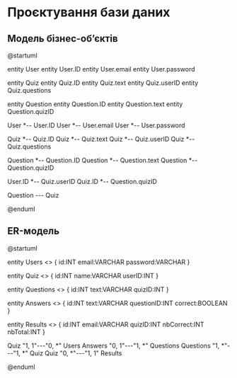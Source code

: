 # Проєктування бази даних

## Модель бізнес-обʼєктів

@startuml

entity User
entity User.ID
entity User.email
entity User.password

entity Quiz
entity Quiz.ID
entity Quiz.text
entity Quiz.userID
entity Quiz.questions

entity Question
entity Question.ID
entity Question.text
entity Question.quizID

User *-- User.ID
User *-- User.email
User *-- User.password

Quiz *-- Quiz.ID
Quiz *-- Quiz.text
Quiz *-- Quiz.userID
Quiz *-- Quiz.questions

Question *-- Question.ID
Question *-- Question.text
Question *-- Question.quizID

User.ID *-- Quiz.userID
Quiz.ID *-- Question.quizID

Question --- Quiz

@enduml

## ER-модель

@startuml

entity Users <<ENTITY>> {
	id:INT
	email:VARCHAR
	password:VARCHAR
}

entity Quiz <<ENTITY>> {
	id:INT
	name:VARCHAR
	userID:INT
}

entity Questions <<ENTITY>> {
	id:INT
	text:VARCHAR
	quizID:INT
}

entity Answers <<ENTITY>> {
	id:INT
	text:VARCHAR
	questionID:INT
  correct:BOOLEAN
}

entity Results <<ENTITY>> {
	id:INT
	email:VARCHAR
	quizID:INT
  nbCorrect:INT
  nbTotal:INT
}

Quiz "1, 1"---"0, *" Users
Answers "0, 1"---"1, *" Questions
Questions "1, *"---"1, *" Quiz
Quiz "0, *"---"1, 1" Results

@enduml
